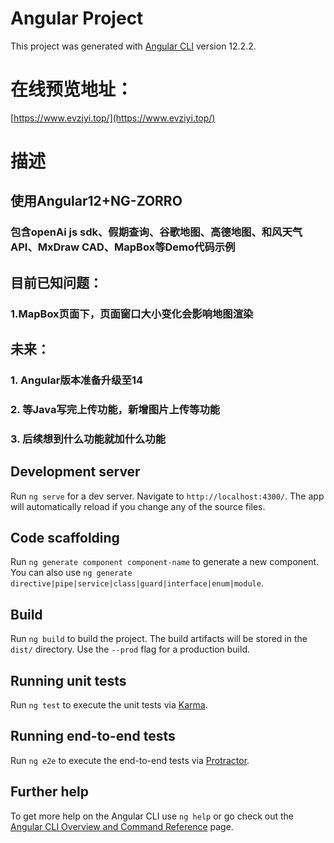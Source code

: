 # Angular Project

This project was generated with [Angular CLI](https://github.com/angular/angular-cli) version 12.2.2.

# 在线预览地址：
[https://www.evziyi.top/](https://www.evziyi.top/)
# 描述

## 使用Angular12+NG-ZORRO
### 包含openAi js sdk、假期查询、谷歌地图、高德地图、和风天气API、MxDraw CAD、MapBox等Demo代码示例

## 目前已知问题：
### 1.MapBox页面下，页面窗口大小变化会影响地图渲染

## 未来：
### 1. Angular版本准备升级至14
### 2. 等Java写完上传功能，新增图片上传等功能
### 3. 后续想到什么功能就加什么功能

## Development server

Run `ng serve` for a dev server. Navigate to `http://localhost:4300/`. The app will automatically reload if you change any of the source files.

## Code scaffolding

Run `ng generate component component-name` to generate a new component. You can also use `ng generate directive|pipe|service|class|guard|interface|enum|module`.

## Build

Run `ng build` to build the project. The build artifacts will be stored in the `dist/` directory. Use the `--prod` flag for a production build.

## Running unit tests

Run `ng test` to execute the unit tests via [Karma](https://karma-runner.github.io).

## Running end-to-end tests

Run `ng e2e` to execute the end-to-end tests via [Protractor](http://www.protractortest.org/).

## Further help

To get more help on the Angular CLI use `ng help` or go check out the [Angular CLI Overview and Command Reference](https://angular.io/cli) page.
